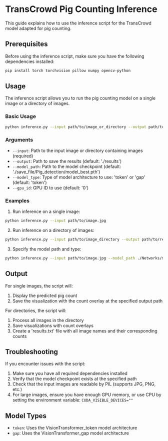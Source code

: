 # TransCrowd Pig Counting Inference

This guide explains how to use the inference script for the TransCrowd model adapted for pig counting.

## Prerequisites

Before using the inference script, make sure you have the following dependencies installed:

```bash
pip install torch torchvision pillow numpy opencv-python
```

## Usage

The inference script allows you to run the pig counting model on a single image or a directory of images.

### Basic Usage

```bash
python inference.py --input path/to/image_or_directory --output path/to/results --model_path path/to/model_checkpoint
```

### Arguments

- `--input`: Path to the input image or directory containing images (required)
- `--output`: Path to save the results (default: './results')
- `--model_path`: Path to the model checkpoint (default: './save_file/Pig_detection/model_best.pth')
- `--model_type`: Type of model architecture to use: 'token' or 'gap' (default: 'token')
- `--gpu_id`: GPU ID to use (default: '0')

### Examples

1. Run inference on a single image:

```bash
python inference.py --input path/to/image.jpg
```

2. Run inference on a directory of images:

```bash
python inference.py --input path/to/image_directory --output path/to/results
```

3. Specify the model path and type:

```bash
python inference.py --input path/to/image.jpg --model_path ./Networks/model_best_A_gap.pth --model_type gap
```

## Output

For single images, the script will:
1. Display the predicted pig count
2. Save the visualization with the count overlay at the specified output path

For directories, the script will:
1. Process all images in the directory
2. Save visualizations with count overlays
3. Create a 'results.txt' file with all image names and their corresponding counts

## Troubleshooting

If you encounter issues with the script:

1. Make sure you have all required dependencies installed
2. Verify that the model checkpoint exists at the specified path
3. Check that the input images are readable by PIL (supports JPG, PNG, etc.)
4. For large images, ensure you have enough GPU memory, or use CPU by setting the environment variable: `CUDA_VISIBLE_DEVICES=""`

## Model Types

- `token`: Uses the VisionTransformer_token model architecture
- `gap`: Uses the VisionTransformer_gap model architecture 